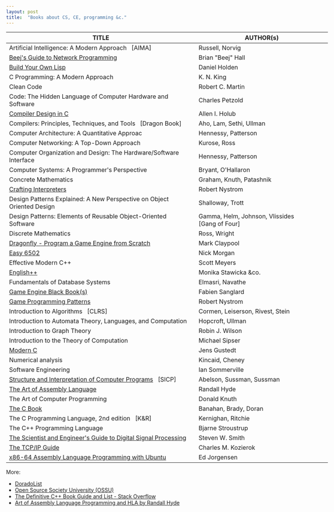 ```yaml
---
layout: post
title:  "Books about CS, CE, programming &c."
---
```


<style> body { max-width: max-content !important; } </style>

| TITLE | AUTHOR(s) |
|--|--|
| Artificial Intelligence: A Modern Approach &nbsp; [AIMA]                 | Russell, Norvig
| [Beej's Guide to Network Programming][Beej]                              | Brian "Beej" Hall
| [Build Your Own Lisp][Lisp]                                              | Daniel Holden
| C Programming: A Modern Approach                                         | K. N. King
| Clean Code                                                               | Robert C. Martin
| Code: The Hidden Language of Computer Hardware and Software              | Charles Petzold
| [Compiler Design in C][Holub]                                            | Allen I. Holub
| Compilers: Principles, Techniques, and Tools &nbsp; [Dragon&nbsp;Book]   | Aho, Lam, Sethi, Ullman
| Computer Architecture: A Quantitative Approac                            | Hennessy, Patterson
| Computer Networking: A Top-Down Approach                                 | Kurose, Ross
| Computer Organization and Design: The Hardware/Software Interface        | Hennessy, Patterson
| Computer Systems: A Programmer's Perspective                             | Bryant, O'Hallaron
| Concrete Mathematics                                                     | Graham, Knuth, Patashnik
| [Crafting Interpreters][CrIntp]                                          | Robert Nystrom
| Design Patterns Explained: A New Perspective on Object Oriented Design   | Shalloway, Trott
| Design Patterns: Elements of Reusable Object-Oriented Software           | Gamma, Helm, Johnson, Vlissides &nbsp; [Gang&nbsp;of&nbsp;Four]
| Discrete Mathematics                                                     | Ross, Wright
| [Dragonfly - Program a Game Engine from Scratch][Dragon]                 | Mark Claypool
| [Easy 6502][6502]                                                        | Nick Morgan
| Effective Modern C++                                                     | Scott Meyers
| [English++][Epp]                                                         | Monika Stawicka &co.
| Fundamentals of Database Systems                                         | Elmasri, Navathe
| [Game Engine Black Book(s)][GEBB]                                        | Fabien Sanglard
| [Game Programming Patterns][GamPat]                                      | Robert Nystrom
| Introduction to Algorithms &nbsp; [CLRS]                                 | Cormen, Leiserson, Rivest, Stein
| Introduction to Automata Theory, Languages, and Computation              | Hopcroft, Ullman
| Introduction to Graph Theory                                             | Robin J. Wilson
| Introduction to the Theory of Computation                                | Michael Sipser
| [Modern C][Jens]                                                         | Jens Gustedt
| Numerical analysis                                                       | Kincaid, Cheney
| Software Engineering                                                     | Ian Sommerville
| [Structure and Interpretation of Computer Programs][SICPa] &nbsp; [SICP] | Abelson, Sussman, Sussman
| [The Art of Assembly Language][ArtAsm]                                   | Randall Hyde
| The Art of Computer Programming                                          | Donald Knuth
| [The C Book][TheC]                                                       | Banahan, Brady, Doran
| The C Programming Language, 2nd edition &nbsp; [K&R]                     | Kernighan, Ritchie
| The C++ Programming Language                                             | Bjarne Stroustrup
| [The Scientist and Engineer's Guide to Digital Signal Processing][Smith] | Steven W. Smith
| [The TCP/IP Guide][TCP]                                                  | Charles M. Kozierok
| [x86-64 Assembly Language Programming with Ubuntu][JorAsm]               | Ed Jorgensen

More:
  * [DoradoList](https://www.doradolist.com/)
  * [Open Source Society University (OSSU)](https://github.com/ossu)
  * [The Definitive C++ Book Guide and List - Stack Overflow](https://stackoverflow.com/a/388282/10247460)
  * [Art of Assembly Language Programming and HLA by Randall Hyde](https://www.plantation-productions.com/Webster/)


[6502]:   https://skilldrick.github.io/easy6502/
[ArtAsm]: https://www.plantation-productions.com/Webster/www.artofasm.com/index.html
[Beej]:   http://www.beej.us/guide/bgnet/
[CrIntp]: https://craftinginterpreters.com/
[Dragon]: https://dragonfly.wpi.edu/book/
[Epp]:    https://englishplusplus.jcj.uj.edu.pl/
[GamPat]: https://gameprogrammingpatterns.com/
[GEBB]:   https://fabiensanglard.net/gebb/
[Holub]:  https://holub.com/compiler
[Jens]:   https://gustedt.gitlabpages.inria.fr/modern-c/
[JorAsm]: http://www.egr.unlv.edu/~ed/assembly64.pdf
[Lisp]:   http://www.buildyourownlisp.com
[SICPa]:  https://mitp-content-server.mit.edu/books/content/sectbyfn/books_pres_0/6515/sicp.zip/index.html
[Smith]:  https://www.dspguide.com/pdfbook.htm
[TCP]:    http://www.tcpipguide.com/free/t_toc.htm
[TheC]:   https://publications.gbdirect.co.uk/c_book/
